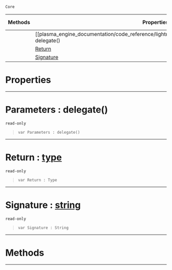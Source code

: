 `Core`

|Methods|Properties|Base Classes|Derived Classes|
|---|---|---|---|
| |[[plasma_engine_documentation/code_reference/lightning_base_types/delegatetype/#parameters-delegate() | Parameters]]|[type](https://github.com/PlasmaEngine/PlasmaDocs/tree/master/docs/C%2B%2B/code_reference/lightning_base_types/type.markdown)| |
| |[ Return](https://github.com/PlasmaEngine/PlasmaDocs/tree/master/docs/C%2B%2B/code_reference/lightning_base_types/delegatetype.markdown#return-plasma-engine-docum)| | |
| |[ Signature](https://github.com/PlasmaEngine/PlasmaDocs/tree/master/docs/C%2B%2B/code_reference/lightning_base_types/delegatetype.markdown#signature-plasma-engine-do)| | |


 #  Properties


---  
 #  Parameters : delegate()

 `read-only`

> 
> ``` lang=cpp, name=Lightning
> var Parameters : delegate()


---  
 #  Return : [type](https://github.com/PlasmaEngine/PlasmaDocs/tree/master/docs/C%2B%2B/code_reference/lightning_base_types/type.markdown)

 `read-only`

> 
> ``` lang=cpp, name=Lightning
> var Return : Type


---  
 #  Signature : [string](https://github.com/PlasmaEngine/PlasmaDocs/tree/master/docs/C%2B%2B/code_reference/lightning_base_types/string.markdown)

 `read-only`

> 
> ``` lang=cpp, name=Lightning
> var Signature : String


---  
 #  Methods


---  
 

 